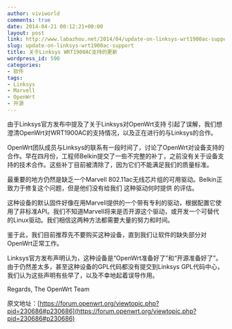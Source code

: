 ```yaml
---
author: viviworld
comments: true
date: 2014-04-21 00:12:21+00:00
layout: post
link: http://www.labazhou.net/2014/04/update-on-linksys-wrt1900ac-support/
slug: update-on-linksys-wrt1900ac-support
title: 关于Linksys WRT1900AC支持的更新
wordpress_id: 590
categories:
- 软件
tags:
- Linksys
- Marvell
- OpenWrt
- 开源
---
```


由于Linksys官方发布中提及了关于Linksys对OpenWrt支持 引起了误解，我们想澄清OpenWrt对WRT1900AC的支持情况，以及正在进行的与Linksys的合作。

OpenWrt团队成员与Linksys的联系有一段时间了，讨论了OpenWrt对设备支持的合作。早在四月份，工程师Belkin提交了一些不完整的补丁，之前没有关于设备支持的技术合作。这些补丁目前被清除了，因为它们不能满足我们的质量标准。

最重要的地方仍然是缺乏一个Marvell 802.11ac无线芯片组的可用驱动。Belkin正致力于修复这个问题，但是他们没有给我们 这种驱动何时提供 的评估。

这种设备的默认固件好像在用Marvell提供的一个带有专利的驱动，根据配置它使用了非标准API。我们不知道Marvell将来是否开源这个驱动，或开发一个可替代的Linux驱动。我们相信这两种方法都需要大量的努力和时间。

鉴于此，我们目前推荐先不要购买这种设备，直到我们让软件的缺失部分对OpenWrt正常工作。

Linksys官方发布声明认为，这种设备是“OpenWrt准备好了”和“开源准备好了”。由于仍然差太多，甚至这种设备的GPL代码都没有提交到Linksys GPL代码中心，我们认为这些声明有些早了，以及不幸地起着误导作用。

Regards,
The OpenWrt Team

原文地址：[https://forum.openwrt.org/viewtopic.php?pid=230686#p230686](https://forum.openwrt.org/viewtopic.php?pid=230686#p230686)
